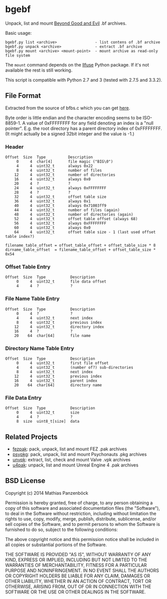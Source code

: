 bgebf
=====

Unpack, list and mount [Beyond Good and Evil](http://ubi.com/US/Games/Info.aspx?pId=9680)
.bf archives.

Basic usage:

	bgebf.py list <archive>                 - list contens of .bf archive
	bgebf.py unpack <archive>               - extract .bf archive
	bgebf.py mount <archive> <mount-point>  - mount archive as read-only file system

The `mount` command depends on the [llfuse](https://code.google.com/p/python-llfuse/)
Python package. If it's not available the rest is still working.

This script is compatible with Python 2.7 and 3 (tested with 2.7.5 and 3.3.2).

File Format
-----------

Extracted from the source of bfbs.c which you can get [here](http://hcs64.com/vgm_ripping.html).

Byte order is little endian and the character encoding seems to be ISO-8859-1.
A value of 0xFFFFFFFF for any field denoting an index is a "null pointer". E.g.
the root directory has a parent directory index of 0xFFFFFFFF. (It might actually
be a signed 32bit integer and the value is -1.)

### Header

	Offset  Size  Type          Description
	     0     4  char[4]       file magic ("BIG\0")
	     4     4  uint32_t      always 0x22
	     8     4  uint32_t      number of files
	    12     4  uint32_t      number of directories
	    16     4  uint32_t      always 0x0
	    20     4  ?             ?
	    24     4  uint32_t      always 0xFFFFFFFF
	    28     4  ?             ?
	    32     4  uint32_t      offset table size
	    36     4  uint32_t      always 0x1
	    40     4  uint32_t      always 0x71003ff9
	    44     4  uint32_t      number of files (again)
	    48     4  uint32_t      number of directories (again)
	    52     4  uint32_t      offset table offset (always 68)
	    56     4  uint32_t      always 0xFFFFFFFF
	    60     4  uint32_t      always 0x0
	    64     4  uint32_t      offset table size - 1 (last used offset table index?)

	filename_table_offset = offset_table_offset + offset_table_size * 8
	dirname_table_offset  = filename_table_offset + offset_table_size * 0x54

### Offset Table Entry

	Offset  Size  Type           Description
	     0     4  uint32_t       file data offset
	     4     4  ?              ?

### File Name Table Entry

	Offset  Size  Type           Description
	     0     4  ?              ?
	     4     4  uint32_t       next index
	     8     4  uint32_t       previous index
	    12     4  uint32_t       directory index
	    16     4  ?              ?
	    20    64  char[64]       file name

### Directory Name Table Entry

	Offset  Size  Type           Description
	     0     4  uint32_t       first file offset
	     4     4  uint32_t       (number of?) sub-directories
	     8     4  uint32_t       next index
	    12     4  uint32_t       previous index
	    16     4  uint32_t       parent index
	    20    64  char[64]       directory name

### File Data Entry

	Offset  Size  Type           Description
	     0     4  uint32_t       size
	     4     4  ?              ?
	     8  size  uint8_t[size]  data

Related Projects
----------------

 * [fezpak](https://github.com/panzi/fezpak): pack, unpack, list and mount FEZ .pak archives
 * [psypkg](https://github.com/panzi/psypkg): pack, unpack, list and mount Psychonauts .pkg archives
 * [unvpk](https://bitbucket.org/panzi/unvpk): extract, list, check and mount Valve .vpk archives
 * [u4pak](https://github.com/panzi/u4pak): unpack, list and mount Unreal Engine 4 .pak archives

BSD License
-----------
Copyright (c) 2014 Mathias Panzenböck

Permission is hereby granted, free of charge, to any person obtaining a copy
of this software and associated documentation files (the "Software"), to deal
in the Software without restriction, including without limitation the rights
to use, copy, modify, merge, publish, distribute, sublicense, and/or sell
copies of the Software, and to permit persons to whom the Software is
furnished to do so, subject to the following conditions:

The above copyright notice and this permission notice shall be included in
all copies or substantial portions of the Software.

THE SOFTWARE IS PROVIDED "AS IS", WITHOUT WARRANTY OF ANY KIND, EXPRESS OR
IMPLIED, INCLUDING BUT NOT LIMITED TO THE WARRANTIES OF MERCHANTABILITY,
FITNESS FOR A PARTICULAR PURPOSE AND NONINFRINGEMENT. IN NO EVENT SHALL THE
AUTHORS OR COPYRIGHT HOLDERS BE LIABLE FOR ANY CLAIM, DAMAGES OR OTHER
LIABILITY, WHETHER IN AN ACTION OF CONTRACT, TORT OR OTHERWISE, ARISING FROM,
OUT OF OR IN CONNECTION WITH THE SOFTWARE OR THE USE OR OTHER DEALINGS IN
THE SOFTWARE.
